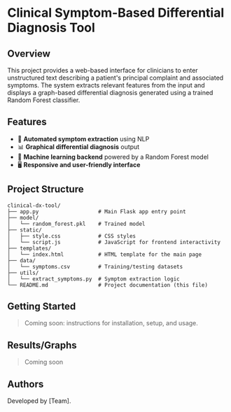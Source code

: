 # Clinical Symptom-Based Differential Diagnosis Tool

## Overview

This project provides a web-based interface for clinicians to enter unstructured text describing a patient's principal complaint and associated symptoms. The system extracts relevant features from the input and displays a graph-based differential diagnosis generated using a trained Random Forest classifier.

## Features
 
- 🤖 **Automated symptom extraction** using NLP  
- 📊 **Graphical differential diagnosis** output  
- 🌲 **Machine learning backend** powered by a Random Forest model  
- 🖥️ **Responsive and user-friendly interface**

## Project Structure

```text
clinical-dx-tool/
├── app.py                   # Main Flask app entry point
├── model/
│   └── random_forest.pkl    # Trained model
├── static/
│   ├── style.css            # CSS styles
│   └── script.js            # JavaScript for frontend interactivity
├── templates/
│   └── index.html           # HTML template for the main page
├── data/
│   └── symptoms.csv         # Training/testing datasets
├── utils/
│   └── extract_symptoms.py  # Symptom extraction logic
└── README.md                # Project documentation (this file)
```

## Getting Started

> Coming soon: instructions for installation, setup, and usage.

## Results/Graphs

> Coming soon

## Authors

Developed by [Team].